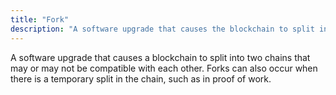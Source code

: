 ```yaml
---
title: "Fork"
description: "A software upgrade that causes the blockchain to split into two chains that may or may not be compatible with each other."
---
```


A software upgrade that causes a blockchain to split into two chains that may or may not be compatible with each other. Forks can also occur when there is a temporary split in the chain, such as in proof of work.